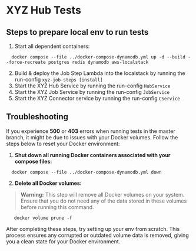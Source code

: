 # XYZ Hub Tests

## Steps to prepare local env to run tests

1. Start all dependent containers: 
```shell
  docker compose --file ../docker-compose-dynamodb.yml up -d --build --force-recreate postgres redis dynamodb aws-localstack
```
2. Build & deploy the Job Step Lambda into the localstack by running the run-config `xyz-job-steps [install]`
3. Start the XYZ Hub Service by running the run-config `HubService`
4. Start the XYZ Job Service by running the run-config `JobService`
5. Start the XYZ Connector service by running the run-config `CService`

## Troubleshooting

If you experience **500** or **403** errors when running tests in the master branch, it might be due to issues with your Docker volumes. Follow the steps below to reset your Docker environment:

1. **Shut down all running Docker containers associated with your compose files:**

```shell
  docker compose --file ../docker-compose-dynamodb.yml down
```

2. **Delete all Docker volumes:**

> **Warning:** This step will remove all Docker volumes on your system. Ensure that you do not need any of the data stored in these volumes before running this command.

```shell
   docker volume prune -f
```

After completing these steps, try setting up your env from scratch. 
This process ensures any corrupted or outdated volume data is removed, giving you a clean state for your Docker environment.
